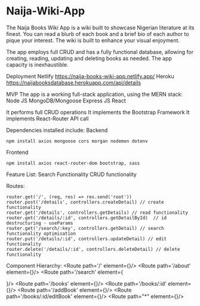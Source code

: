 # Naija-Wiki-App

The Naija Books Wiki App is a wiki built to showcase Nigerian literature at its finest. 
You can read a blurb of each book and a brief bio of each author to pique your interest. 
The wiki is built to enhance your visual enjoyment.

The app employs full CRUD and has a fully functional database, allowing for creating, reading, updating and deleting books as needed. The app capacity is inexhaustible.

Deployment
Netlify https://naija-books-wiki-app.netlify.app/
Heroku https://naijabooksdatabase.herokuapp.com/api/details

MVP
The app is a working full-stack application, using the MERN stack:
Node JS
MongoDB/Mongoose
Express JS
React

It performs full CRUD operations
It implements the Bootstrap Framework
It implements React-Router
API call

Dependencies installed include:
Backend

```terminal
npm install axios mongoose cors morgan nodemon dotenv
```

Frontend
```terminal
npm install axios react-router-dom bootstrap, sass
```

Feature List:
Search Functionality
CRUD functionality

Routes:

```terminal
router.get('/', (req, res) => res.send('root'))
router.post('/details', controllers.createDetail) // create functionality
router.get('/details', controllers.getDetails) // read functionality
router.get('/details/:id', controllers.getDetailById)  // id destructuring - useParams
router.get('/search/:key', controllers.getDetail) // search functionality optimisation
router.put('/details/:id', controllers.updateDetail) // edit functionality
router.delete('/details/:id', controllers.deleteDetail) // delete functionality
```

Component Hierarchy:
<Route path='/' element={<Home/>}/>
        <Route path='/about' element={<About/>}/>
        <Route path='/search' element={<Search/>}/>
        <Route path='/books' element={<Books/>}/>
        <Route path='/books/:id' element={<Book/>}/>
        <Route path='/addBook' element={<AddBook/>}/>
        <Route path='/books/:id/editBook' element={<EditBook/>}/>
        <Route path="*" element={<PageNotFound/>}/>

